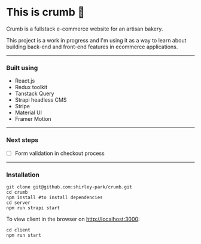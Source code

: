 # This is crumb 🥖

Crumb is a fullstack e-commerce website for an artisan bakery. 

This project is a work in progress and I'm using it as a way to learn about building back-end and front-end features in ecommerce applications.

---
### Built using

- React.js
- Redux toolkit
- Tanstack Query
- Strapi headless CMS
- Stripe
- Material UI
- Framer Motion

---
### Next steps

- [ ] Form validation in checkout process

---
### Installation

```
git clone git@github.com:shirley-park/crumb.git
cd crumb
npm install #to install dependencies
cd server
npm run strapi start
```

To view client in the browser on [http://localhost:3000](http://localhost:3000):
```
cd client
npm run start
```
